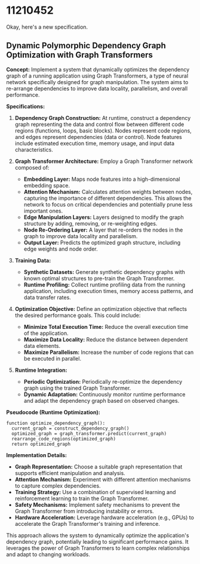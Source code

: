# 11210452

Okay, here's a new specification.

## Dynamic Polymorphic Dependency Graph Optimization with Graph Transformers

**Concept:** Implement a system that dynamically optimizes the dependency graph of a running application using Graph Transformers, a type of neural network specifically designed for graph manipulation. The system aims to re-arrange dependencies to improve data locality, parallelism, and overall performance.

**Specifications:**

1. **Dependency Graph Construction:** At runtime, construct a dependency graph representing the data and control flow between different code regions (functions, loops, basic blocks). Nodes represent code regions, and edges represent dependencies (data or control).  Node features include estimated execution time, memory usage, and input data characteristics.

2. **Graph Transformer Architecture:** Employ a Graph Transformer network composed of:
    * **Embedding Layer:** Maps node features into a high-dimensional embedding space.
    * **Attention Mechanism:**  Calculates attention weights between nodes, capturing the importance of different dependencies. This allows the network to focus on critical dependencies and potentially prune less important ones.
    * **Edge Manipulation Layers:** Layers designed to modify the graph structure by adding, removing, or re-weighting edges.
    * **Node Re-Ordering Layer:** A layer that re-orders the nodes in the graph to improve data locality and parallelism.
    * **Output Layer:** Predicts the optimized graph structure, including edge weights and node order.

3. **Training Data:**
    * **Synthetic Datasets:** Generate synthetic dependency graphs with known optimal structures to pre-train the Graph Transformer.
    * **Runtime Profiling:** Collect runtime profiling data from the running application, including execution times, memory access patterns, and data transfer rates.

4. **Optimization Objective:** Define an optimization objective that reflects the desired performance goals. This could include:
    * **Minimize Total Execution Time:** Reduce the overall execution time of the application.
    * **Maximize Data Locality:** Reduce the distance between dependent data elements.
    * **Maximize Parallelism:** Increase the number of code regions that can be executed in parallel.

5. **Runtime Integration:**
    * **Periodic Optimization:**  Periodically re-optimize the dependency graph using the trained Graph Transformer.
    * **Dynamic Adaptation:** Continuously monitor runtime performance and adapt the dependency graph based on observed changes.

**Pseudocode (Runtime Optimization):**

```
function optimize_dependency_graph():
  current_graph = construct_dependency_graph()
  optimized_graph = graph_transformer.predict(current_graph)
  rearrange_code_regions(optimized_graph)
  return optimized_graph
```

**Implementation Details:**

*   **Graph Representation:** Choose a suitable graph representation that supports efficient manipulation and analysis.
*   **Attention Mechanism:** Experiment with different attention mechanisms to capture complex dependencies.
*   **Training Strategy:** Use a combination of supervised learning and reinforcement learning to train the Graph Transformer.
*   **Safety Mechanisms:** Implement safety mechanisms to prevent the Graph Transformer from introducing instability or errors.
*   **Hardware Acceleration:** Leverage hardware acceleration (e.g., GPUs) to accelerate the Graph Transformer's training and inference.



This approach allows the system to dynamically optimize the application's dependency graph, potentially leading to significant performance gains. It leverages the power of Graph Transformers to learn complex relationships and adapt to changing workloads.